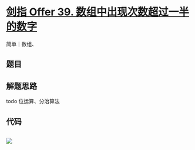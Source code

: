 # [剑指 Offer 39. 数组中出现次数超过一半的数字](https://leetcode-cn.com/problems/shu-zu-zhong-chu-xian-ci-shu-chao-guo-yi-ban-de-shu-zi-lcof/)

简单｜数组、

## 题目



## 解题思路

todo 位运算、分治算法


## 代码

```go

```


![](http://wesub.ifree258.top/bottomPic.png)